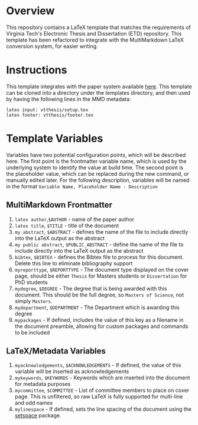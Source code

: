 # Overview

This repository contains a LaTeX template that matches the requirements of Virginia Tech's Electronic Thesis and Dissertation (ETD) repository. This template has been refactored to integrate with the MultiMarkdown LaTeX conversion system, for easier writing.

# Instructions

This template integrates with the paper system available [here](https://github.com/jasedit/papers_base). This template can be cloned into a directory under the templates directory, and then used by having the following lines in the MMD metadata:

```
latex input: vtthesis/setup.tex
latex footer: vtthesis/footer.tex
```

# Template Variables

Variables have two potential configuration points, which will be described here. The first point is the frontmatter variable name, which is used by the underlying system to identify the value at build time. The second point is the placeholder value, which can be replaced during the new command, or manually edited later. For the following description, variables will be named in the format `Variable Name, Placeholder Name - Description`

## MultiMarkdown Frontmatter
1. `latex author`,`$AUTHOR` - name of the paper author
2. `latex title`, `$TITLE` - title of the document
3. `my abstract`, `$ABSTRACT` - defines the name of the file to include directly into the LaTeX output as the abstract
4. `my public abstract`, `$PUBLIC_ABSTRACT` - define the name of the file to include directly into the LaTeX output as the abstract
5. `bibtex`, `$BIBTEX` - defines the Bibtex file to process for this document. Delete this line to eliminate bibliography support
6. `myreporttype`, `$REPORTTYPE` - The document type displayed on the cover page, should be either `Thesis` for Masters students or `Dissertation` for PhD students
7. `mydegree`, `$DEGREE` - The degree that is being awarded with this document. This should be the full degree, so `Masters of Science`, not simply `Masters`.
8. `mydepartment`, `$DEPARTMENT` - The Department which is awarding this degree
9. `mypackages` - If defined, includes the value of this key as a filename in the document preamble, allowing for custom packages and commands to be included

## LaTeX/Metadata Variables

1. `myacknowledgements`, `$ACKNOWLEDGEMENTS` - If defined, the value of this variable will be inserted as acknowledgements
2. `mykeywords`, `$KEYWORDS` - Keywords which are inserted into the document for metadata purposes
3. `mycommittee`, `$COMMITTEE` - List of committee members to place on cover page. This is unfiltered, so raw LaTeX is fully supported for multi-line and odd names
4. `mylinespace` - If defined, sets the line spacing of the document using the [setspace](http://www.ctan.org/tex-archive/macros/latex/contrib/setspace/) package.
